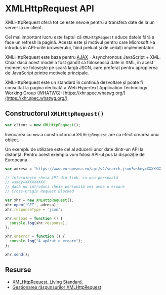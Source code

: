 # XMLHttpRequest API

XMLHttpRequest oferă tot ce este nevoie pentru a transfera date de la un server la un client.

Cel mai important lucru este faptul că `XMLHttpRequest` aduce datele fără a face un refresh la pagină. Acesta este și motivul pentru care Microsoft l-a introdus în API-urile browserului, fiind preluat și de ceilalți implementatori.

XMLHttpRequest este baza pentru [AJAX](https://developer.mozilla.org/en-US/docs/AJAX) - Asynchronous JavaScript + XML. Chiar dacă acest model a fost gândit să folosească date în XML, în acest moment se folosește pe scară largă JSON, care preferat pentru apropierea de JavaScript printre motivele principale.

XMLHttpRequest este un standard în continuă dezvoltare și poate fi consultat la pagina dedicată a Web Hypertext Application Technology Working Group ([WHATWG](https://whatwg.org/)):  [https://xhr.spec.whatwg.org/](https://xhr.spec.whatwg.org/)

## Constructorul `XMLHttpRequest()`

```javascript
var client = new XMLHttpRequest();
```

Invocarea cu `new` a constructorului `XMLHttpRequest` are ca efect crearea unui obiect.

Un exemplu de utilizare este cel al aducerii unor date dintr-un API la distanță. Pentru acest exemplu vom folosi API-ul pus la dispoziție de Europeana.

```javascript
var adresa = "https://www.europeana.eu/api/v2/search.json?wskey=XXXXXXXXX&query=The%20Fraternity%20between%20Romanian%20and%20French%20Army";

// înlocuiește cheia API din link, cu una personală
// wskey=XXXXXXXXX
// dacă nu introduci cheia personală vei avea o eroare
// Cross-Origin Request Blocked

var xhr = new XMLHttpRequest();
xhr.open('GET', adresa);
xhr.responseType = 'json';

xhr.onload = function () {
  console.log(xhr.response);
};

xhr.onerror = function () {
  console.log("A apărut o eroare");
};

xhr.send();
```

## Resurse

-   [XMLHttpRequest. Living Standard](https://xhr.spec.whatwg.org/),
-   [Gestionarea răspunsurilor XMLHttpRequest](https://developer.mozilla.org/en-US/docs/Web/API/XMLHttpRequest/Using_XMLHttpRequest#Handling_responses)
